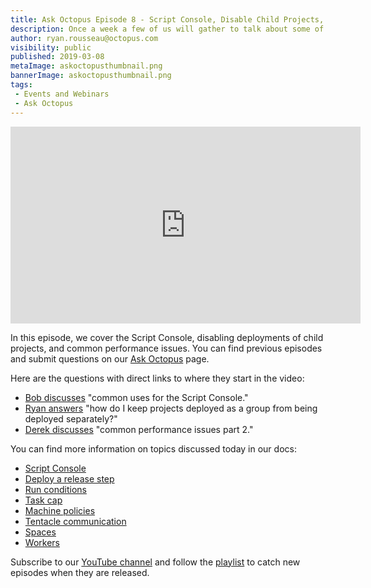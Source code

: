 ```yaml
---
title: Ask Octopus Episode 8 - Script Console, Disable Child Projects, Performance Part II
description: Once a week a few of us will gather to talk about some of the most interesting questions we have gotten over the past week and how we went about solving them.
author: ryan.rousseau@octopus.com
visibility: public
published: 2019-03-08
metaImage: askoctopusthumbnail.png
bannerImage: askoctopusthumbnail.png
tags:
 - Events and Webinars
 - Ask Octopus
---
```


<iframe width="560" height="315" src="https://www.youtube.com/embed/tcPtD14f0_I" frameborder="0" allowfullscreen></iframe>

 In this episode, we cover the Script Console, disabling deployments of child projects, and common performance issues. You can find previous episodes and submit questions on our [Ask Octopus](https://hello.octopus.com/ask-octopus) page.

Here are the questions with direct links to where they start in the video:

- [Bob discusses](https://www.youtube.com/watch?v=tcPtD14f0_I&t=28s) "common uses for the Script Console."
- [Ryan answers](https://www.youtube.com/watch?v=tcPtD14f0_I&t=8m17s) "how do I keep projects deployed as a group from being deployed separately?"
- [Derek discusses](https://www.youtube.com/watch?v=tcPtD14f0_I&t=16m20s) "common performance issues part 2."

You can find more information on topics discussed today in our docs:

- [Script Console](https://octopus.com/docs/administration/managing-infrastructure/script-console)
- [Deploy a release step](https://octopus.com/docs/deployment-process/projects/coordinating-multiple-projects/deploy-release-step)
- [Run conditions](https://octopus.com/docs/deployment-process/conditions#run-condition)
- [Task cap](https://octopus.com/docs/support/increase-the-octopus-server-task-cap)
- [Machine policies](https://octopus.com/docs/infrastructure/machine-policies)
- [Tentacle communication](https://octopus.com/docs/infrastructure/deployment-targets/windows-targets/tentacle-communication)
- [Spaces](https://octopus.com/docs/administration/spaces)
- [Workers](https://octopus.com/docs/infrastructure/workers)

Subscribe to our [YouTube channel](https://www.youtube.com/channel/UCURDSDCwx9ZiCMcLdc8d6Uw?sub_confirmation=1) and follow the [playlist](https://www.youtube.com/playlist?list=PLAGskdGvlaw3-cd9rPiwhwfUo7kDGnOBh) to catch new episodes when they are released.